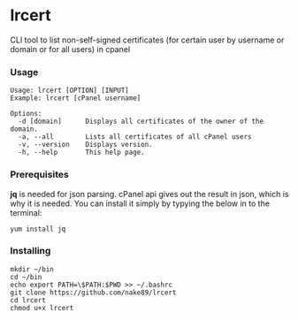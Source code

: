 # lrcert
CLI tool to list non-self-signed certificates (for certain user by username or domain or for all users) in cpanel
### Usage
```
Usage: lrcert [OPTION] [INPUT]
Example: lrcert [cPanel username]

Options:
  -d [domain]      Displays all certificates of the owner of the domain.
  -a, --all        Lists all certificates of all cPanel users
  -v, --version    Displays version.
  -h, --help       This help page.

```

### Prerequisites
**jq** is needed for json parsing. cPanel api gives out the result in json, which is why it is needed. You can install it simply by typying the below in to the terminal:
```
yum install jq
```

### Installing
```
mkdir ~/bin
cd ~/bin
echo export PATH=\$PATH:$PWD >> ~/.bashrc
git clone https://github.com/nake89/lrcert
cd lrcert
chmod u+x lrcert
```
